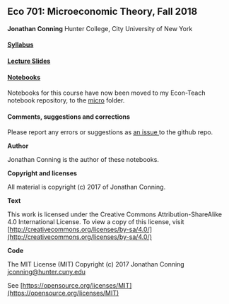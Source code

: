 ## Eco 701: Microeconomic Theory, Fall 2018

**Jonathan Conning**
Hunter College, City University of New York

#### [Syllabus](https://drive.google.com/open?id=1pB7CqETsu6uKnU35qkdpJpoXGfc3NR3w)
#### [Lecture Slides](https://drive.google.com/file/d/1HRPb-pVxRbWRDWTqItZ3fXfQYOIP5Eod/view)

#### [Notebooks](https://github.com/jhconning/Econ-Teach)

Notebooks for this course have now been moved to my Econ-Teach notebook repository, to the [micro](https://github.com/jhconning/Econ-Teach/tree/master/micro) folder.

#### Comments, suggestions and corrections

Please report any errors or suggestions as [an issue  ](https://github.com/jhconning/eco701micro/issues) to the github repo.

**Author**

Jonathan Conning is the author of these notebooks.

**Copyright and licenses**

All material is copyright (c) 2017 of Jonathan Conning.

**Text** 

This work is licensed under the Creative Commons Attribution-ShareAlike
4.0 International License. To view a copy of this license,
visit [http://creativecommons.org/licenses/by-sa/4.0/](http://creativecommons.org/licenses/by-sa/4.0/)

**Code**

The MIT License (MIT) Copyright (c) 2017 
Jonathan Conning [jconning@hunter.cuny.edu](jconning@hunter.cuny.edu)

See [https://opensource.org/licenses/MIT](https://opensource.org/licenses/MIT)

